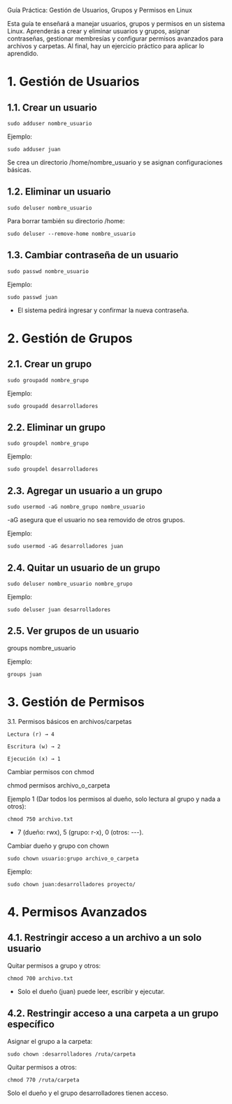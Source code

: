Guía Práctica: Gestión de Usuarios, Grupos y Permisos en Linux

Esta guía te enseñará a manejar usuarios, grupos y permisos en un sistema Linux. Aprenderás a crear y eliminar usuarios y grupos, asignar contraseñas, 
gestionar membresías y configurar permisos avanzados para archivos y carpetas. Al final, hay un ejercicio práctico para aplicar lo aprendido.

# 1. Gestión de Usuarios

## 1.1. Crear un usuario

    sudo adduser nombre_usuario

Ejemplo:

    sudo adduser juan

Se crea un directorio /home/nombre_usuario y se asignan configuraciones básicas.

## 1.2. Eliminar un usuario

    sudo deluser nombre_usuario

Para borrar también su directorio /home:

    sudo deluser --remove-home nombre_usuario

## 1.3. Cambiar contraseña de un usuario

    sudo passwd nombre_usuario

Ejemplo:

    sudo passwd juan

- El sistema pedirá ingresar y confirmar la nueva contraseña.

# 2. Gestión de Grupos
## 2.1. Crear un grupo

    sudo groupadd nombre_grupo

Ejemplo:

    sudo groupadd desarrolladores

## 2.2. Eliminar un grupo

    sudo groupdel nombre_grupo

Ejemplo:

    sudo groupdel desarrolladores

## 2.3. Agregar un usuario a un grupo

    sudo usermod -aG nombre_grupo nombre_usuario

-aG asegura que el usuario no sea removido de otros grupos.

Ejemplo:
    
    sudo usermod -aG desarrolladores juan

## 2.4. Quitar un usuario de un grupo

    sudo deluser nombre_usuario nombre_grupo

Ejemplo:
    
    sudo deluser juan desarrolladores

## 2.5. Ver grupos de un usuario

groups nombre_usuario

Ejemplo:
    
    groups juan

# 3. Gestión de Permisos
3.1. Permisos básicos en archivos/carpetas

    Lectura (r) → 4

    Escritura (w) → 2

    Ejecución (x) → 1

Cambiar permisos con chmod


chmod permisos archivo_o_carpeta

Ejemplo 1 (Dar todos los permisos al dueño, solo lectura al grupo y nada a otros):

    chmod 750 archivo.txt

 - 7 (dueño: rwx), 5 (grupo: r-x), 0 (otros: ---).

Cambiar dueño y grupo con chown

    sudo chown usuario:grupo archivo_o_carpeta

Ejemplo:

    sudo chown juan:desarrolladores proyecto/

# 4. Permisos Avanzados
## 4.1. Restringir acceso a un archivo a un solo usuario

Quitar permisos a grupo y otros:

    chmod 700 archivo.txt

- Solo el dueño (juan) puede leer, escribir y ejecutar.

## 4.2. Restringir acceso a una carpeta a un grupo específico

Asignar el grupo a la carpeta:

    sudo chown :desarrolladores /ruta/carpeta

Quitar permisos a otros:

    chmod 770 /ruta/carpeta

Solo el dueño y el grupo desarrolladores tienen acceso.
